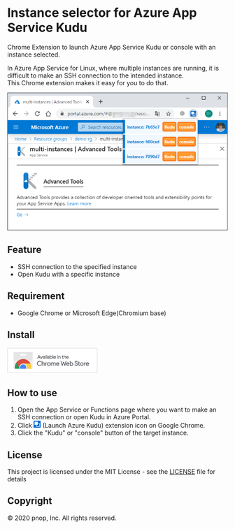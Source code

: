 # Instance selector for Azure App Service Kudu

Chrome Extension to launch Azure App Service Kudu or console with an instance selected.

In Azure App Service for Linux, where multiple instances are running, it is difficult to make an SSH connection to the intended instance.  
This Chrome extension makes it easy for you to do that.  

![Screen Shot](Chrome%20Web%20Store/screenshot.png)

## Feature

- SSH connection to the specified instance
- Open Kudu with a specific instance

## Requirement

- Google Chrome or Microsoft Edge(Chromium base)

## Install

[![Chrome Web Store - Instance Selector for Azure App Service Kudu](Chrome%20Web%20Store/ChromeWebStoreBadge.png)](https://chrome.google.com/webstore/detail/instance-selector-for-azu/epdffjkaaohfjahphbancbnaiilkonel)

## How to use

1. Open the App Service or Functions page where you want to make an SSH connection or open Kudu in Azure Portal.
1. Click  ![Launch Azure Kudu](/src/icon/icon16.png) \(Launch Azure Kudu\) extension icon on Google Chrome.
1. Click the "Kudu" or "console" button of the target instance.

## License

This project is licensed under the MIT License - see the [LICENSE](LICENSE) file for details

## Copyright

&copy; 2020 pnop, Inc. All rights reserved.
